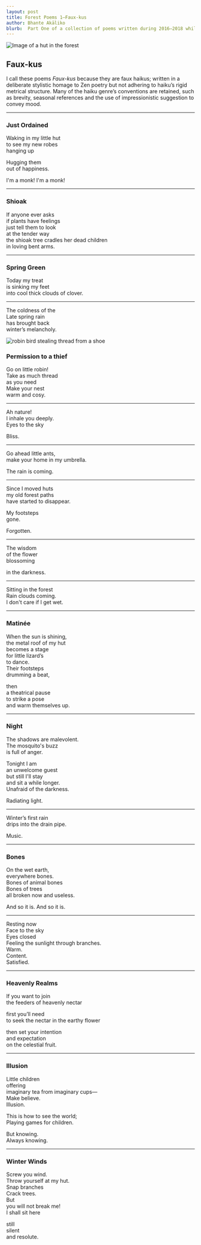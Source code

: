 ```yaml
---
layout: post
title: Forest Poems 1—Faux-kus
author: Bhante Akāliko
blurb:  Part One of a collection of poems written during 2016–2018 whilst residing at Bodhinyana Monastery in Serpentine, Western Australia. Inspired by the poems of the senior nuns and monks from the <i>Therīgāthā</i> and <i>Theragāthā</i>, as well as the later Chan and Zen literary traditions, these poems are a homage to the ideal of the rustic solitude of a forest monastic. They explore themes of impermanence, death, melancholy, as well as the joys and struggles of meditation.   
---
```


<img alt="Image of a hut in the forest" src="https://raw.githubusercontent.com/lokanta/lokanta.github.io/master/hut2.jpg">

## Faux-kus

I call these poems *Faux-kus* because they are faux haikus; written in a deliberate stylistic homage to Zen poetry but not adhering to haiku’s rigid metrical structure. Many of the haiku genre’s conventions are retained, such as brevity, seasonal references and the use of impressionistic suggestion to convey mood. 

<hr>

<section class="poetry">


<article class="poem">
<h3>Just Ordained</h3>

<p>Waking in my little hut<br> 
to see my new robes<br>
hanging up</p>

<p>Hugging them<br> 
out of happiness.</p>

<p>I'm a monk! I'm a monk!</p>

</article>
<hr>



<article class="poem">
<h3>Shioak</h3>

<p>If anyone ever asks<br>
if plants have feelings<br>
just tell them to look<br>
at the tender way<br> 
the shioak tree cradles her dead children<br>
in loving bent arms.</p>

</article>
<hr>



<article class="poem">
<h3>Spring Green </h3>

<p>Today my treat<br> 
is sinking my feet<br> 
into cool thick clouds of clover.</p>

<hr>

<p>The coldness of the<br> 
Late spring rain<br> 
has brought back<br>
winter’s melancholy.</p>

</article>
<img alt="robin bird stealing thread from a shoe" src="https://raw.githubusercontent.com/lokanta/lokanta.github.io/master/robin%20thief.jpg">
  
<article class="poem">
<h3>Permission to a thief</h3>

<p>Go on little robin!<br> 
Take as much thread<br> 
as you need<br> 
Make your nest<br> 
warm and cosy.</p>

<hr>

<p>Ah nature!<br> 
I inhale you deeply.<br>
Eyes to the sky</p>

<p>Bliss.</p>

<hr>

<p>Go ahead little ants,<br> 
make your home in my umbrella. </p>

<p>The rain is coming.</p>

<hr>

<p>Since I moved huts<br> 
my old forest paths<br> 
have started to disappear. </p>

<p>My footsteps<br> 
gone. </p>

<p>Forgotten.</p>

<hr>

<p>The wisdom<br> 
of the flower<br>
blossoming</p>

<p>in the darkness.</p>

<hr>

<p>Sitting in the forest<br>
Rain clouds coming.<br> 
I don't care if I get wet.</p>
</article>
<hr>

<article class="poem">
<h3>Matinée</h3>

<p>When the sun is shining,<br>
the metal roof of my hut <br>
becomes a stage<br> 
for little lizard’s<br>
to dance.<br> 
Their footsteps<br> 
drumming a beat, </p>

<p>then<br> 
a theatrical pause<br> 
to strike a pose<br>
and warm themselves up.</p>
</article>
<hr>



<article class="poem">
<h3>Night</h3>

<p>The shadows are malevolent.<br> 
The mosquito's buzz<br>
is full of anger.</p>

<p>Tonight I am<br> 
an unwelcome guest<br>
but still I'll stay<br> 
and sit a while longer.<br>
Unafraid of the darkness. </p>

<p>Radiating light.</p>

<hr>

<p>Winter’s first rain<br> 
drips into the drain pipe.</p>

<p>Music.</p>
</article>
<hr>



<article class="poem">
<h3>Bones</h3>

<p>On the wet earth,<br> 
everywhere bones.<br> 
Bones of animal bones<br>
Bones of trees<br>
all broken now and useless. </p>

<p>And so it is. And so it is.</p>

<hr>

<p>Resting now<br> 
Face to the sky<br> 
Eyes closed<br>
Feeling the sunlight through branches.<br>
Warm.<br> 
Content.<br> 
Satisfied.</p>
</article>
<hr>



<article class="poem">
<h3>Heavenly Realms</h3>

<p>If you want to join<br> 
the feeders of heavenly nectar</p>

<p>first you’ll need<br>
to seek the nectar in the earthy flower</p>

<p>then set your intention<br>
and expectation<br> 
on the celestial fruit.</p>
</article>
<hr>



<article class="poem">
<h3>Illusion</h3>

<p>Little children<br> 
offering<br> 
imaginary tea from imaginary cups—<br>
Make believe.<br>
Illusion.</p>

<p>This is how to see the world;<br>
Playing games for children.</p>

<p>But knowing.<br> 
Always knowing.</p>
</article>
<hr>



<article class="poem">
<h3>Winter Winds</h3>

<p>Screw you wind.<br> 
Throw yourself at my hut.<br> 
Snap branches<br>
Crack trees.<br>
But<br> 
you will not break me!<br> 
I shall sit here </p>

<p>still<br> 
silent<br> 
and resolute. </p>
</article>
</section>
